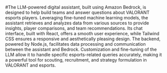 #The LLM-powered digital assistant, built using Amazon Bedrock, is designed to help build teams and answer questions about VALORANT esports players. Leveraging fine-tuned machine learning models, the assistant retrieves and analyzes data from various sources to provide insights, player comparisons, and team recommendations. Its chat interface, built with React, offers a smooth user experience, while Tailwind CSS ensures a responsive and aesthetically pleasing design. The backend, powered by Node.js, facilitates data processing and communication between the assistant and Bedrock. Customization and fine-tuning of the LLM allow it to handle specific esports-related queries accurately, making it a powerful tool for scouting, recruitment, and strategy formulation in VALORANT and esports.
